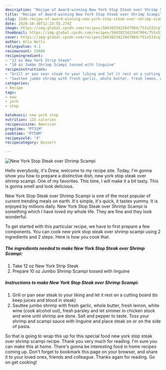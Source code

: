 ```yaml
---
description: "Recipe of Award-winning New York Stop Steak over Shrimp Scampi"
title: "Recipe of Award-winning New York Stop Steak over Shrimp Scampi"
slug: 1246-recipe-of-award-winning-new-york-stop-steak-over-shrimp-scampi
date: 2020-10-30T12:23:55.274Z
image: https://img-global.cpcdn.com/recipes/5043823421947904/751x532cq70/new-york-stop-steak-over-shrimp-scampi-recipe-main-photo.jpg
thumbnail: https://img-global.cpcdn.com/recipes/5043823421947904/751x532cq70/new-york-stop-steak-over-shrimp-scampi-recipe-main-photo.jpg
cover: https://img-global.cpcdn.com/recipes/5043823421947904/751x532cq70/new-york-stop-steak-over-shrimp-scampi-recipe-main-photo.jpg
author: Alta Wells
ratingvalue: 4.1
reviewcount: 33048
recipeingredient:
- "12 oz New York Strip Steak"
- "10 oz Jumbo Shrimp Scampi tossed with linguine"
recipeinstructions:
- "Grill or pan sear steak to your liking and let it rest on a cutting board (to keep juices and blood in steak)"
- "Sauttee jumbo shrimp with fresh garlic, whole butter, fresh lemon, white wine (cook alcohol out), fresh parsley and let simmer in chicken stock and wine until shrimp are done. Salt and pepper to taste. Toss your shrimp and scampi sauce with linguine and place steak on or on the side of pasta."
categories:
- Recipe
tags:
- new
- york
- stop

katakunci: new york stop 
nutrition: 115 calories
recipecuisine: American
preptime: "PT31M"
cooktime: "PT50M"
recipeyield: "4"
recipecategory: Dessert

---
```



![New York Stop Steak over Shrimp Scampi](https://img-global.cpcdn.com/recipes/5043823421947904/751x532cq70/new-york-stop-steak-over-shrimp-scampi-recipe-main-photo.jpg)

Hello everybody, it's Drew, welcome to my recipe site. Today, I'm gonna show you how to prepare a distinctive dish, new york stop steak over shrimp scampi. One of my favorites. This time, I will make it a bit tasty. This is gonna smell and look delicious.



New York Stop Steak over Shrimp Scampi is one of the most popular of current trending meals on earth. It's simple, it's quick, it tastes yummy. It is enjoyed by millions daily. New York Stop Steak over Shrimp Scampi is something which I have loved my whole life. They are fine and they look wonderful.


To get started with this particular recipe, we have to first prepare a few components. You can cook new york stop steak over shrimp scampi using 2 ingredients and 2 steps. Here is how you cook that.

<!--inarticleads1-->

##### The ingredients needed to make New York Stop Steak over Shrimp Scampi:

1. Take 12 oz New York Strip Steak
1. Prepare 10 oz Jumbo Shrimp Scampi tossed with linguine




<!--inarticleads2-->

##### Instructions to make New York Stop Steak over Shrimp Scampi:

1. Grill or pan sear steak to your liking and let it rest on a cutting board (to keep juices and blood in steak)
1. Sauttee jumbo shrimp with fresh garlic, whole butter, fresh lemon, white wine (cook alcohol out), fresh parsley and let simmer in chicken stock and wine until shrimp are done. Salt and pepper to taste. Toss your shrimp and scampi sauce with linguine and place steak on or on the side of pasta.




So that is going to wrap this up for this special food new york stop steak over shrimp scampi recipe. Thank you very much for reading. I'm sure you can make this at home. There's gonna be interesting food in home recipes coming up. Don't forget to bookmark this page on your browser, and share it to your loved ones, friends and colleague. Thanks again for reading. Go on get cooking!
